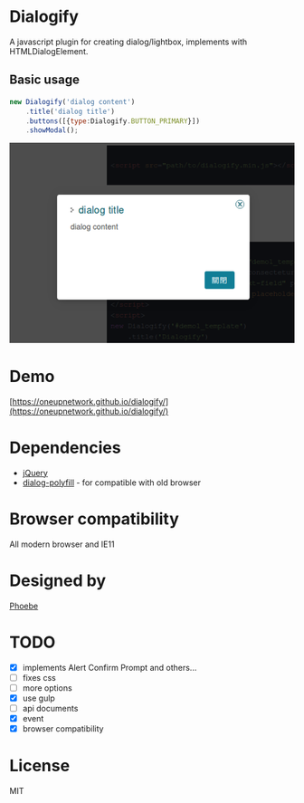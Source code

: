 # Dialogify
A javascript plugin for creating dialog/lightbox, implements with HTMLDialogElement.

## Basic usage
```javascript
new Dialogify('dialog content')
    .title('dialog title')
    .buttons([{type:Dialogify.BUTTON_PRIMARY}])
    .showModal();
```

![basic dialogify](https://raw.githubusercontent.com/OneupNetwork/dialogify/master/docs/img/screenshot1.png)

# Demo
[https://oneupnetwork.github.io/dialogify/](https://oneupnetwork.github.io/dialogify/)

# Dependencies
* [jQuery](https://jquery.com/)
* [dialog-polyfill](https://github.com/GoogleChrome/dialog-polyfill) - for compatible with old browser

# Browser compatibility
All modern browser and IE11

# Designed by
[Phoebe](https://github.com/Phoebe1226)

# TODO
- [x] implements Alert Confirm Prompt and others...
- [ ] fixes css
- [ ] more options
- [x] use gulp
- [ ] api documents
- [x] event
- [x] browser compatibility

# License
MIT